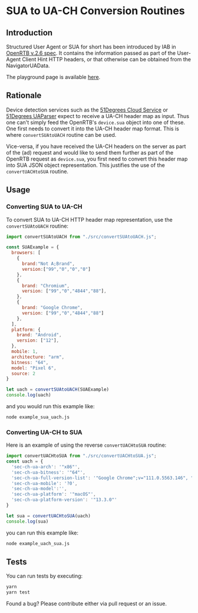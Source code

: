 # SUA to UA-CH Conversion Routines

## Introduction

Structured User Agent or SUA for short has been introduced by IAB in [OpenRTB v.2.6 spec](https://iabtechlab.com/wp-content/uploads/2022/04/OpenRTB-2-6_FINAL.pdf).
It contains the information passed as part of the User-Agent Client Hint HTTP headers, or that otherwise can be obtained from the NavigatorUAData.

The playground page is available [here](https://51degrees.github.io/sua-uach-conversion). 

## Rationale
Device detection services such as the 
[51Degrees Cloud Service](https://cloud.51degrees.com/api-docs/index.html) or [51Degrees UAParser](https://www.npmjs.com/package/@51degrees/ua-parser-js) 
expect to receive a UA-CH header map as input.  Thus one can't simply feed the OpenRTB's `device.sua` object into one of these.  One first needs to convert it into the UA-CH header map format. 
This is where `convertSUAtoUACH` routine can be used. 

Vice-versa, if you have received the UA-CH headers on the server as part of the (ad) request and would like to send them further as part of the OpenRTB request as `device.sua`, 
you first need to convert this header map into SUA JSON object representation.  This justifies the use of the `convertUACHtoSUA` routine. 

## Usage

### Converting SUA to UA-CH

To convert SUA to UA-CH HTTP header map representation, use the `convertSUAtoUACH` routine:

```js
import convertSUAtoUACH from "./src/convertSUAtoUACH.js";

const SUAExample = {
  browsers: [
    { 
      brand:"Not A;Brand",
      version:["99","0","0","0"]
    },
    {
      brand: "Chromium", 
      version: ["99","0","4844","88"],
    },
    {
      brand: "Google Chrome",
      version: ["99","0","4844","88"]
    },
  ],
  platform: {
    brand: "Android",
    version: ["12"],
  },
  mobile: 1,
  architecture: "arm",
  bitness: "64",
  model: "Pixel 6",
  source: 2
}

let uach = convertSUAtoUACH(SUAExample)
console.log(uach)
```

and you would run this example like:
```sh
node example_sua_uach.js
```

### Converting UA-CH to SUA

Here is an example of using the reverse `convertUACHtoSUA` routine: 

```js
import convertUACHtoSUA from "./src/convertUACHtoSUA.js";
const uach = {
  'sec-ch-ua-arch': '"x86"',
  'sec-ch-ua-bitness': '"64"',
  'sec-ch-ua-full-version-list': '"Google Chrome";v="111.0.5563.146", "Not(A:Brand";v="8.0.0.0", "Chromium";v="111.0.5563.146"',
  'sec-ch-ua-mobile': '?0',
  'sec-ch-ua-model':'',
  'sec-ch-ua-platform': '"macOS"',
  'sec-ch-ua-platform-version': '"13.3.0"'
}

let sua = convertUACHtoSUA(uach)
console.log(sua)
```

you can run this example like: 
```sh
node example_uach_sua.js
```

## Tests

You can run tests by executing: 
```sh
yarn
yarn test
```

Found a bug? Please contribute either via pull request or an issue.  
